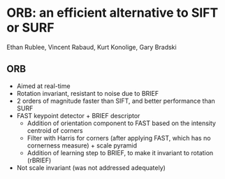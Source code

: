 # ORB: an efficient alternative to SIFT or SURF
Ethan Rublee, Vincent Rabaud, Kurt Konolige, Gary Bradski

## ORB
- Aimed at real-time
- Rotation invariant, resistant to noise due to BRIEF
- 2 orders of magnitude faster than SIFT, and better performance than SURF
- FAST keypoint detector + BRIEF descriptor
	- Addition of orientation component to FAST based on the intensity centroid of corners
	- Filter with Harris for corners (after applying FAST, which has no cornerness measure) + scale pyramid
	- Addition of learning step to BRIEF, to make it invariant to rotation (rBRIEF)
- Not scale invariant (was not addressed adequately)